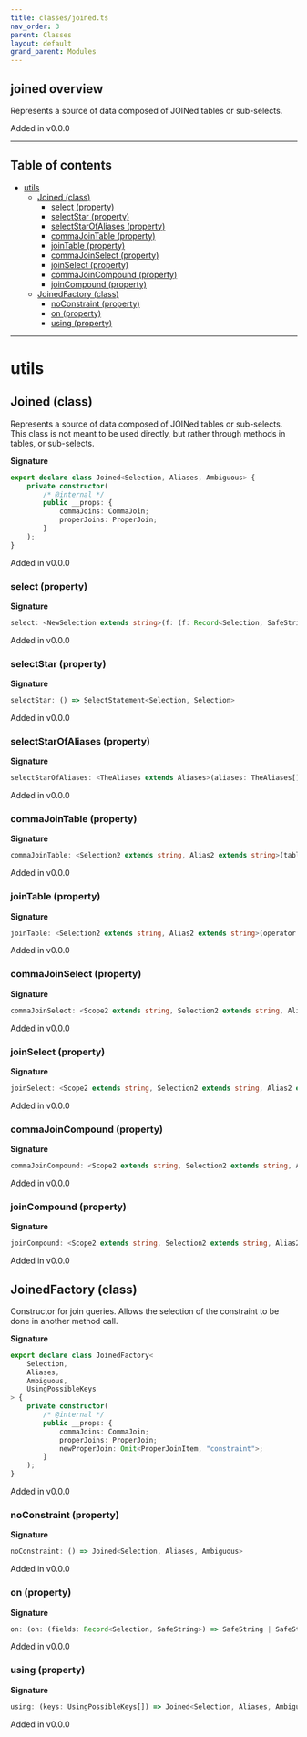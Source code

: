 ```yaml
---
title: classes/joined.ts
nav_order: 3
parent: Classes
layout: default
grand_parent: Modules
---
```


## joined overview

Represents a source of data composed of JOINed tables or sub-selects.

Added in v0.0.0

---

<h2 class="text-delta">Table of contents</h2>

-   [utils](#utils)
    -   [Joined (class)](#joined-class)
        -   [select (property)](#select-property)
        -   [selectStar (property)](#selectstar-property)
        -   [selectStarOfAliases (property)](#selectstarofaliases-property)
        -   [commaJoinTable (property)](#commajointable-property)
        -   [joinTable (property)](#jointable-property)
        -   [commaJoinSelect (property)](#commajoinselect-property)
        -   [joinSelect (property)](#joinselect-property)
        -   [commaJoinCompound (property)](#commajoincompound-property)
        -   [joinCompound (property)](#joincompound-property)
    -   [JoinedFactory (class)](#joinedfactory-class)
        -   [noConstraint (property)](#noconstraint-property)
        -   [on (property)](#on-property)
        -   [using (property)](#using-property)

---

# utils

## Joined (class)

Represents a source of data composed of JOINed tables or sub-selects.
This class is not meant to be used directly, but rather through methods in tables, or sub-selects.

**Signature**

```ts
export declare class Joined<Selection, Aliases, Ambiguous> {
    private constructor(
        /* @internal */
        public __props: {
            commaJoins: CommaJoin;
            properJoins: ProperJoin;
        }
    );
}
```

Added in v0.0.0

### select (property)

**Signature**

```ts
select: <NewSelection extends string>(f: (f: Record<Selection, SafeString> & NoSelectFieldsCompileError) => Record<NewSelection, SafeString>) => SelectStatement<Selection, NewSelection>
```

Added in v0.0.0

### selectStar (property)

**Signature**

```ts
selectStar: () => SelectStatement<Selection, Selection>
```

Added in v0.0.0

### selectStarOfAliases (property)

**Signature**

```ts
selectStarOfAliases: <TheAliases extends Aliases>(aliases: TheAliases[]) => SelectStatement<RemoveAliasFromSelection<TheAliases, Selection>, RemoveAliasFromSelection<TheAliases, Selection>>
```

Added in v0.0.0

### commaJoinTable (property)

**Signature**

```ts
commaJoinTable: <Selection2 extends string, Alias2 extends string>(table: Table<Selection2, Alias2>) => Joined<Exclude<Selection, Selection2> | Exclude<Exclude<Selection2, Selection>, Ambiguous> | Exclude<Selection2, Ambiguous> | `${Alias2}.${Selection2}`, Aliases | Alias2, Ambiguous | Extract<Selection2, Selection>>
```

Added in v0.0.0

### joinTable (property)

**Signature**

```ts
joinTable: <Selection2 extends string, Alias2 extends string>(operator: string, table: Table<Selection2, Alias2>) => JoinedFactory<Exclude<Selection, Selection2> | Exclude<Exclude<Selection2, Selection>, Ambiguous> | `${Alias2}.${Selection2}`, Aliases | Alias2, Extract<Selection, Selection2>, Ambiguous | Extract<Selection2, Selection>>
```

Added in v0.0.0

### commaJoinSelect (property)

**Signature**

```ts
commaJoinSelect: <Scope2 extends string, Selection2 extends string, Alias2 extends string>(alias: Alias2, select: SelectStatement<Scope2, Selection2>) => Joined<Exclude<Selection, Selection2> | Exclude<Exclude<Selection2, Selection>, Ambiguous> | `${Alias2}.${Selection2}`, Aliases | Alias2, Ambiguous | Extract<Selection2, Selection>>
```

Added in v0.0.0

### joinSelect (property)

**Signature**

```ts
joinSelect: <Scope2 extends string, Selection2 extends string, Alias2 extends string>(operator: string, alias: Alias2, table: SelectStatement<Scope2, Selection2>) => JoinedFactory<Exclude<Selection, Selection2> | Exclude<Exclude<Selection2, Selection>, Ambiguous> | `${Alias2}.${Selection2}`, Aliases | Alias2, Ambiguous | Extract<Selection2, Selection>, Extract<Selection2, Selection>>
```

Added in v0.0.0

### commaJoinCompound (property)

**Signature**

```ts
commaJoinCompound: <Scope2 extends string, Selection2 extends string, Alias2 extends string>(alias: Alias2, compound: Compound<Scope2, Selection2>) => Joined<Exclude<Selection, Selection2> | Exclude<Exclude<Selection2, Selection>, Ambiguous> | `${Alias2}.${Selection2}`, Aliases | Alias2, Ambiguous | Extract<Selection2, Selection>>
```

Added in v0.0.0

### joinCompound (property)

**Signature**

```ts
joinCompound: <Scope2 extends string, Selection2 extends string, Alias2 extends string>(operator: string, alias: Alias2, compound: Compound<Scope2, Selection2>) => JoinedFactory<Exclude<Selection, Selection2> | Exclude<Exclude<Selection2, Selection>, Ambiguous> | `${Alias2}.${Selection2}`, Aliases | Alias2, Ambiguous | Extract<Selection2, Selection>, Extract<Selection2, Selection>>
```

Added in v0.0.0

## JoinedFactory (class)

Constructor for join queries.
Allows the selection of the constraint to be done in another method call.

**Signature**

```ts
export declare class JoinedFactory<
    Selection,
    Aliases,
    Ambiguous,
    UsingPossibleKeys
> {
    private constructor(
        /* @internal */
        public __props: {
            commaJoins: CommaJoin;
            properJoins: ProperJoin;
            newProperJoin: Omit<ProperJoinItem, "constraint">;
        }
    );
}
```

Added in v0.0.0

### noConstraint (property)

**Signature**

```ts
noConstraint: () => Joined<Selection, Aliases, Ambiguous>
```

Added in v0.0.0

### on (property)

**Signature**

```ts
on: (on: (fields: Record<Selection, SafeString>) => SafeString | SafeString[]) => Joined<Selection, Aliases, Ambiguous>
```

Added in v0.0.0

### using (property)

**Signature**

```ts
using: (keys: UsingPossibleKeys[]) => Joined<Selection, Aliases, Ambiguous>
```

Added in v0.0.0
